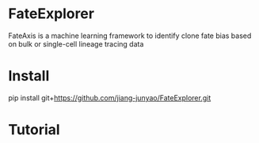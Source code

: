 # FateExplorer
FateAxis is a machine learning framework to identify clone fate bias based on bulk or single-cell lineage tracing data

# Install
pip install git+https://github.com/jiang-junyao/FateExplorer.git

# Tutorial

